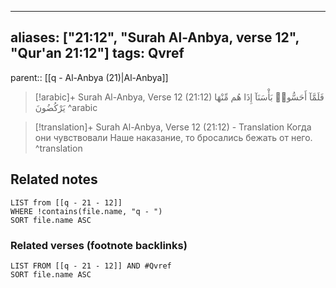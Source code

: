 
---
aliases: ["21:12", "Surah Al-Anbya, verse 12", "Qur'an 21:12"]
tags: Qvref
---

parent:: [[q - Al-Anbya (21)|Al-Anbya]]

> [!arabic]+ Surah Al-Anbya, Verse 12 (21:12)
> <span class="quran-arabic">فَلَمَّآ أَحَسُّوا۟ بَأْسَنَآ إِذَا هُم مِّنْهَا يَرْكُضُونَ</span>
^arabic

> [!translation]+ Surah Al-Anbya, Verse 12 (21:12) - Translation
> Когда они чувствовали Наше наказание, то бросались бежать от него.
^translation



## Related notes
```dataview
LIST from [[q - 21 - 12]]
WHERE !contains(file.name, "q - ")
SORT file.name ASC
```

### Related verses (footnote backlinks)
```dataview
LIST FROM [[q - 21 - 12]] AND #Qvref
SORT file.name ASC
```

